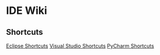 <!-- TITLE: IDEs -->
<!-- SUBTITLE: Section about IDEs -->

# IDE Wiki
## Shortcuts
[Eclipse Shortcuts](ide/shortcuts/eclipse)
[Visual Studio Shortcuts](ide/shortcuts/visual-studio)
[PyCharm Shortcuts](ide/shortcuts/pycharm)